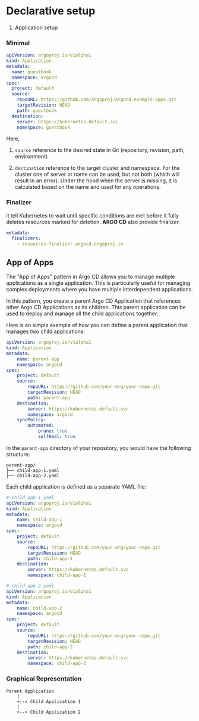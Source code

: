 <!-- https://argo-cd.readthedocs.io/en/stable/operator-manual/declarative-setup/ -->

# Declarative setup
<!-- https://argo-cd.readthedocs.io/en/stable/operator-manual/declarative-setup/#multiple-configuration-objects -->

1. Application setup
### Minimal

```yaml
apiVersion: argoproj.io/v1alpha1
kind: Application
metadata:
  name: guestbook
  namespace: argocd
spec:
  project: default
  source:
    repoURL: https://github.com/argoproj/argocd-example-apps.git
    targetRevision: HEAD
    path: guestbook
  destination:
    server: https://kubernetes.default.svc
    namespace: guestbook
```


Here,
1. `source` reference to the desired state in Git (repository, revision, path, environment)

2. `destination` reference to the target cluster and namespace. For the cluster one of server or name can be used, but not both (which will result in an error). Under the hood when the server is missing, it is calculated based on the name and used for any operations.


### Finalizer
it tell Kubernetes to wait until specific conditions are met before it fully deletes resources marked for deletion.
**ARGO CD** also provide finalizer.

```yaml
metadata:
  finalizers:
    - resources-finalizer.argocd.argoproj.io
```

## App of Apps

The "App of Apps" pattern in Argo CD allows you to manage multiple applications as a single application. This is particularly useful for managing complex deployments where you have multiple interdependent applications.

In this pattern, you create a parent Argo CD Application that references other Argo CD Applications as its children. This parent application can be used to deploy and manage all the child applications together.

Here is an simple example of how you can define a parent application that manages two child applications:

```yaml
apiVersion: argoproj.io/v1alpha1
kind: Application
metadata:
    name: parent-app
    namespace: argocd
spec:
    project: default
    source:
        repoURL: https://github.com/your-org/your-repo.git
        targetRevision: HEAD
        path: parent-app
    destination:
        server: https://kubernetes.default.svc
        namespace: argocd
    syncPolicy:
        automated:
            prune: true
            selfHeal: true
```

In the `parent-app` directory of your repository, you would have the following structure:

```
parent-app/
├── child-app-1.yaml
├── child-app-2.yaml
```

Each child application is defined as a separate YAML file:

```yaml
# child-app-1.yaml
apiVersion: argoproj.io/v1alpha1
kind: Application
metadata:
    name: child-app-1
    namespace: argocd
spec:
    project: default
    source:
        repoURL: https://github.com/your-org/your-repo.git
        targetRevision: HEAD
        path: child-app-1
    destination:
        server: https://kubernetes.default.svc
        namespace: child-app-1
```

```yaml
# child-app-2.yaml
apiVersion: argoproj.io/v1alpha1
kind: Application
metadata:
    name: child-app-2
    namespace: argocd
spec:
    project: default
    source:
        repoURL: https://github.com/your-org/your-repo.git
        targetRevision: HEAD
        path: child-app-2
    destination:
        server: https://kubernetes.default.svc
        namespace: child-app-2
```

### Graphical Representation

```
Parent Application
    |
    +--> Child Application 1
    |
    +--> Child Application 2
```